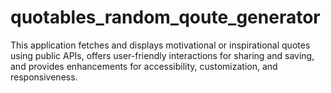 # quotables_random_qoute_generator
This application fetches and displays motivational or inspirational quotes using public APIs, offers user-friendly interactions for sharing and saving, and provides enhancements for accessibility, customization, and responsiveness.
